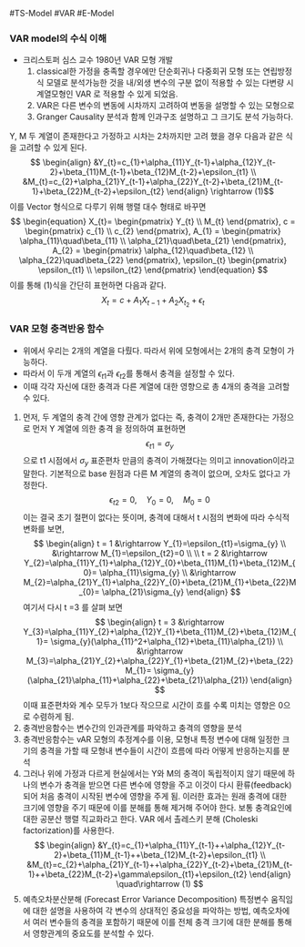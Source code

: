 #TS-Model #VAR #E-Model 


### VAR model의 수식 이해
 - 크리스토퍼 심스 교수 1980년 VAR 모형 개발
   1)  classical한 가정을 충족할 경우에만 단순회귀나 다중회귀 모형 또는 연립방정식 모델로 분석가능한 것을 내/외생 변수의 구분 없이 적용할 수 있는 다변량 시계열모형인 VAR 로 적용할 수 있게 되었음.
   2) VAR은 다른 변수의 변동에 시차까지 고려하여 변동을 설명할 수 있는 모형으로
   3)  Granger Causality 분석과 함께 인과구조 설명하고 그 크기도 분석 가능하다.

Y, M 두 계열이 존재한다고 가정하고 시차는 2차까지만 고려 했을 경우
다음과 같은 식을 고려할 수 있게 된다.
$$ \begin{align} &Y_{t}=c_{1}+\alpha_{11}Y_{t-1}+\alpha_{12}Y_{t-2}+\beta_{11}M_{t-1}+\beta_{12}M_{t-2}+\epsilon_{t1}
\\ &M_{t}=c_{2}+\alpha_{21}Y_{t-1}+\alpha_{22}Y_{t-2}+\beta_{21}M_{t-1}+\beta_{22}M_{t-2}+\epsilon_{t2} \end{align} \rightarrow (1)$$
이를 Vector 형식으로 다루기 위해 행렬 대수 형태로 바꾸면
$$
\begin{equation}
	X_{t}=
	\begin{pmatrix}
		Y_{t} \\
		M_{t}
	\end{pmatrix},
	c = 
	\begin{pmatrix}
		c_{1} \\
		c_{2}
	\end{pmatrix},	
	A_{1} = 
	\begin{pmatrix}
		\alpha_{11}\quad\beta_{11} \\
		\alpha_{21}\quad\beta_{21}
	\end{pmatrix},
	A_{2} = 
	\begin{pmatrix}
		\alpha_{12}\quad\beta_{12} \\
		\alpha_{22}\quad\beta_{22}
	\end{pmatrix},
	\epsilon_{t}
	\begin{pmatrix}
		\epsilon_{t1} \\
		\epsilon_{t2}
	\end{pmatrix}	
\end{equation}
$$
이를 통해 (1)식을 간단히 표현하면 다음과 같다.
$$ X_{t}=c+A_{1}X_{t-1}+A_{2}X_{t_2}+\epsilon_{t}$$
### VAR 모형 충격반응 함수
- 위에서 우리는 2개의 계열을 다뤘다. 따라서 위에 모형에서는 2개의 충격 모형이 가능하다.
-  따라서 이 두개 계열의 $\epsilon_{t1}$과 $\epsilon_{t2}$를 통해서 충격을 설정할 수 있다.
- 이때 각각 자신에 대한 충격과 다른 계열에 대한 영향으로 총 4개의 충격을 고려할 수 있다.

1) 먼저, 두 계열의 충격 간에 영향 관계가 없다는 즉, 충격이 2개만 존재한다는 가정으로
	먼저 Y 계열에 의한 충격 을 정의하여 표현하면
	$$\epsilon_{t1} =  \sigma_{y}$$
	으로 t1 시점에서 $\sigma_{y}$  표준편차 만큼의 충격이 가해졌다는 의미고 innovation이라고 말한다.
	기본적으로 base 원점과 다른 M 계열의 충격이 없으며, 오차도 없다고 가정한다.
$$ \epsilon_{t2}=0,\quad Y_{0}=0,\quad M_{0}=0$$
	이는 결국 초기 절편이 없다는 뜻이며,  충격에 대해서 t 시점의 변화에 따라 수식적 변화를 보면,
	$$
   \begin{align}
	   t = 1 &\rightarrow Y_{1}=\epsilon_{t1}=\sigma_{y} \\
	         &\rightarrow M_{1}=\epsilon_{t2}=0 \\ \\
	   t = 2 &\rightarrow Y_{2}=\alpha_{11}Y_{1}+\alpha_{12}Y_{0}+\beta_{11}M_{1}+\beta_{12}M_{0}= \alpha_{11}\sigma_{y} \\
	         &\rightarrow M_{2}=\alpha_{21}Y_{1}+\alpha_{22}Y_{0}+\beta_{21}M_{1}+\beta_{22}M_{0}= \alpha_{21}\sigma_{y}
   \end{align}
	  $$
	  여기서 다시 t =3 를 살펴 보면
	  	$$
   \begin{align}
	   t = 3 &\rightarrow Y_{3}=\alpha_{11}Y_{2}+\alpha_{12}Y_{1}+\beta_{11}M_{2}+\beta_{12}M_{1}= \sigma_{y}(\alpha_{11}^2+\alpha_{12}+\beta_{11}\alpha_{21}) \\
	         &\rightarrow M_{3}=\alpha_{21}Y_{2}+\alpha_{22}Y_{1}+\beta_{21}M_{2}+\beta_{22}M_{1}= \sigma_{y}(\alpha_{21}\alpha_{11}+\alpha_{22}+\beta_{21}\alpha_{21})
   \end{align}
	  $$
	  이때 표준편차와 계수 모두가 1보다 작으므로 시간이 흐를 수록 미치는 영향은 0으로 수렴하게 됨.
2) 충격반응함수는 변수간의 인과관계를 파악하고 충격의 영향을 분석
3) 충격반응함수는 vAR 모형의 추정계수를 이용, 모형내 특정 변수에 대해 일정한 크기의 충격을 가할 때 모형내 변수들이 시간이 흐름에 따라 어떻게 반응하는지를 분석
4) 그러나 위에 가정과 다르게 현실에서는 Y와 M의 충격이 독립적이지 않기 때문에 하나의 변수가 충격을 받으면 다른 변수에 영향을 주고 이것이 다시 환류(feedback)되어 처음 충격이 시작된 변수에 영향을 주게 됨.  이러한 효과는 원래 충격에 대한 크기에 영향을 주기 때문에 이를 분해를 통해 제거해 주어야 한다. 보통  충격요인에 대한 공분산 행렬 직교화라고 한다. VAR 에서 촐레스키 분해 (Choleski factorization)를 사용한다. 
	$$ \begin{align} 
	&Y_{t}=c_{1}+\alpha_{11}Y_{t-1}++\alpha_{12}Y_{t-2}+\beta_{11}M_{t-1}++\beta_{12}M_{t-2}+\epsilon_{t1}
	\\ 
	&M_{t}=c_{2}+\alpha_{21}Y_{t-1}++\alpha_{22}Y_{t-2}+\beta_{21}M_{t-1}++\beta_{22}M_{t-2}+\gamma\epsilon_{t1}+\epsilon_{t2} 
	\end{align} 
	\quad\rightarrow (1)
  $$
  5) 예측오차분산분해 (Forecast Error Variance Decomposition)
	  특정변수 움직임에 대한 설명을 사용하여 각 변수의 상대적인 중요성을 파악하는 방법, 예측오차에서 여러 변수들의 충격을 포함하기 때문에 이를 전체 충격 크기에 대한 분해를 통해서 영향관계의 중요도를 분석할 수 있다.